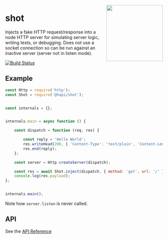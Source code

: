 <a href="http://hapijs.com"><img src="https://raw.githubusercontent.com/hapijs/assets/master/images/family.png" width="180px" align="right" /></a>

# shot

Injects a fake HTTP request/response into a node HTTP server for simulating server logic, writing tests, or debugging. Does not use a socket
connection so can be run against an inactive server (server not in listen mode).

[![Build Status](https://secure.travis-ci.org/hapijs/shot.png)](http://travis-ci.org/hapijs/shot)

## Example

```javascript
const Http = require('http');
const Shot = require('@hapi/shot');


const internals = {};


internals.main = async function () {

    const dispatch = function (req, res) {

        const reply = 'Hello World';
        res.writeHead(200, { 'Content-Type': 'text/plain', 'Content-Length': reply.length });
        res.end(reply);
    };

    const server = Http.createServer(dispatch);

    const res = await Shot.inject(dispatch, { method: 'get', url: '/' });
    console.log(res.payload);
};


internals.main();
```

Note how `server.listen` is never called.

## API

See the [API Reference](API.md)
